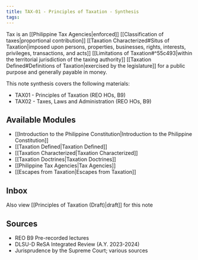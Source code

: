 ```yaml
---
title: TAX-01 - Principles of Taxation - Synthesis
tags: 
---
```


Tax is an [[Philippine Tax Agencies|enforced]] [[Classification of taxes|proportional contribution]] [[Taxation Characterized#Situs of Taxation|imposed upon persons, properties, businesses, rights, interests, privileges, transactions, and acts]] [[Limitations of Taxation#^55c493|within the territorial jurisdiction of the taxing authority]] [[Taxation Defined#Definitions of Taxation|exercised by the legislature]] for a public purpose and generally payable in money.

This note synthesis covers the following materials:
- TAX01 - Principles of Taxation (REO HOs, B9)
- TAX02 - Taxes, Laws and Administration (REO HOs, B9)
## Available Modules
- [[Introduction to the Philippine Constitution|Introduction to the Philippine Constitution]]
- [[Taxation Defined|Taxation Defined]]
- [[Taxation Characterized|Taxation Characterized]]
- [[Taxation Doctrines|Taxation Doctrines]]
- [[Philippine Tax Agencies|Tax Agencies]]
- [[Escapes from Taxation|Escapes from Taxation]]

## Inbox
Also view [[Principles of Taxation (Draft)|draft]] for this note

## Sources
- REO B9 Pre-recorded lectures
- DLSU-D ReSA Integrated Review (A.Y. 2023-2024)
- Jurisprudence by the Supreme Court; various sources
